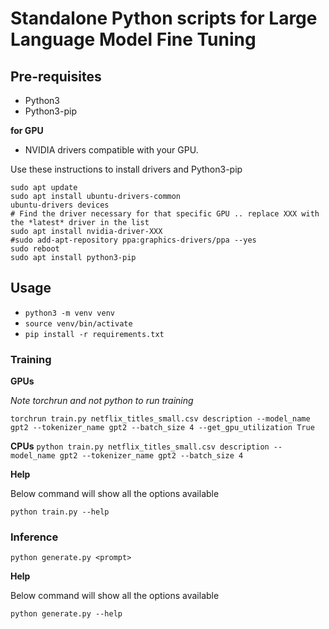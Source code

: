 # Standalone Python scripts for Large Language Model Fine Tuning

## Pre-requisites
- Python3
- Python3-pip

**for GPU**
- NVIDIA drivers compatible with your GPU. 

Use these instructions to install drivers and Python3-pip

```
sudo apt update
sudo apt install ubuntu-drivers-common
ubuntu-drivers devices
# Find the driver necessary for that specific GPU .. replace XXX with the *latest* driver in the list
sudo apt install nvidia-driver-XXX
#sudo add-apt-repository ppa:graphics-drivers/ppa --yes
sudo reboot
sudo apt install python3-pip
```
## Usage
- `python3 -m venv venv`
- `source venv/bin/activate`
- `pip install -r requirements.txt`

### Training

**GPUs**

*Note torchrun and not python to run training*

`torchrun train.py netflix_titles_small.csv description --model_name gpt2 --tokenizer_name gpt2 --batch_size 4 --get_gpu_utilization True`

**CPUs**
`python train.py netflix_titles_small.csv description --model_name gpt2 --tokenizer_name gpt2 --batch_size 4`


**Help**

Below command will show all the options available

`python train.py --help`

### Inference

`python generate.py <prompt>`

**Help**

Below command will show all the options available

`python generate.py --help`




